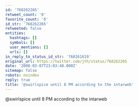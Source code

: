 ```yaml
---
id: '768262265'
retweet_count: '0'
favorite_count: '0'
id_str: '768262265'
retweeted: false
entities:
  hashtags: []
  symbols: []
  user_mentions: []
  urls: []
in_reply_to_status_id_str: '768261619'
original_url: https://twitter.com/jth/status/768262265
date: '2008-03-07T23:03:48.000Z'
sitemap: false
robots: noindex
reply: true
title: '@swirlspice until 8 PM according to the intarweb'
---
```


@swirlspice until 8 PM according to the intarweb